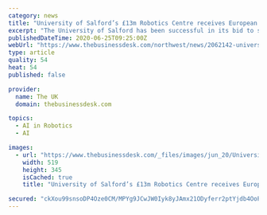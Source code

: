 ```yaml
---
category: news
title: "University of Salford’s £13m Robotics Centre receives European funding"
excerpt: "The University of Salford has been successful in its bid to secure funding from the European Regional Development Fund (ERDF) to support the creation of the UK’s newest Robotics Centre. The £13m North of England Robotics Innovation Centre will be part-funded by the ERDF and will house robotics,"
publishedDateTime: 2020-06-25T09:25:00Z
webUrl: "https://www.thebusinessdesk.com/northwest/news/2062142-university-of-salford’s-13m-robotics-centre-receives-european-funding"
type: article
quality: 54
heat: 54
published: false

provider:
  name: The UK
  domain: thebusinessdesk.com

topics:
  - AI in Robotics
  - AI

images:
  - url: "https://www.thebusinessdesk.com/_files/images/jun_20/University-of-Salford-Robotics-Centre-e1593076917321.jpg"
    width: 519
    height: 345
    isCached: true
    title: "University of Salford’s £13m Robotics Centre receives European funding"

secured: "ckXou99snsoDP4Oze0CM/MPYg9JCwJW0Iyk8yJAmx21ODyferr2ptYjdb4OoPRXVmmvs5Ngk3r4UWRhzI3Dhx1J7a9TvWMN9oKeoUAj0iJWisaWZ4+LE3mdtP4jlGzH+xK/Sa53/NhSsQRD5k2KnrV5tg62T6il13qr5p8Rnb2DPlqFhXfnFQYlCZTPcbV1C/GGuS+4AKElg6eL8NrRyLFAD3kHQpwpihYcjFzK2423W+bsIo0RsyUBJSvzr/E/ioMdJ0uf7rTk18zGY9yP80MGD5sohc5xJuaTj5AzFpZVbi2blmwBOjSSH04v7HNCYjQiT84beukMr7Z2AHxWV8A==;ArajkJOGsrSeklq1AAxwmg=="
---
```


